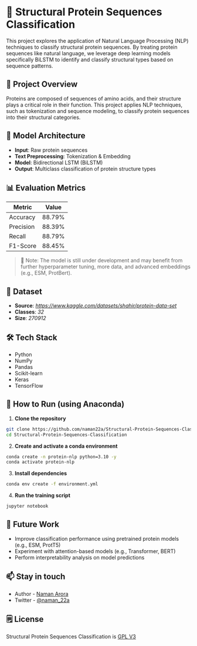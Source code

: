 # 🧬 Structural Protein Sequences Classification

This project explores the application of Natural Language Processing (NLP) techniques to classify structural protein sequences. By treating protein sequences like natural language, we leverage deep learning models specifically BiLSTM to identify and classify structural types based on sequence patterns.

## 📌 Project Overview

Proteins are composed of sequences of amino acids, and their structure plays a critical role in their function. This project applies NLP techniques, such as tokenization and sequence modeling, to classify protein sequences into their structural categories.

## 🧠 Model Architecture

-   **Input**: Raw protein sequences
-   **Text Preprocessing**: Tokenization & Embedding
-   **Model**: Bidirectional LSTM (BiLSTM)
-   **Output**: Multiclass classification of protein structure types

## 📊 Evaluation Metrics

| Metric    | Value  |
| --------- | ------ |
| Accuracy  | 88.79% |
| Precision | 88.39% |
| Recall    | 88.79% |
| F1-Score  | 88.45% |

> 🔑 Note: The model is still under development and may benefit from further hyperparameter tuning, more data, and advanced embeddings (e.g., ESM, ProtBert).

## 🧪 Dataset

-   **Source**: _https://www.kaggle.com/datasets/shahir/protein-data-set_
-   **Classes**: _32_
-   **Size**: _270912_

## 🛠️ Tech Stack

-   Python
-   NumPy
-   Pandas
-   Scikit-learn
-   Keras
-   TensorFlow

## 🚀 How to Run (using Anaconda)

1. **Clone the repository**

```bash
git clone https://github.com/naman22a/Structural-Protein-Sequences-Classification
cd Structural-Protein-Sequences-Classification
```

2. **Create and activate a conda environment**

```bash
conda create -n protein-nlp python=3.10 -y
conda activate protein-nlp
```

3. **Install dependencies**

```bash
conda env create -f environment.yml
```

4. **Run the training script**

```bash
jupyter notebook
```

## 🧭 Future Work

-   Improve classification performance using pretrained protein models (e.g., ESM, ProtT5)
-   Experiment with attention-based models (e.g., Transformer, BERT)
-   Perform interpretability analysis on model predictions

## 📫 Stay in touch

-   Author - [Naman Arora](https://namanarora.vercel.app)
-   Twitter - [@naman_22a](https://twitter.com/naman_22a)

## 🗒️ License

Structural Protein Sequences Classification is [GPL V3](./LICENSE)
